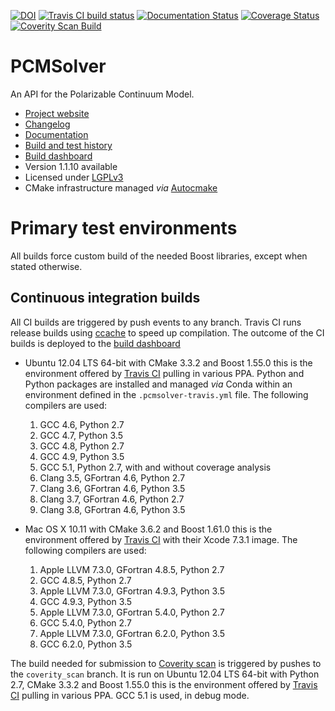 [![DOI](https://zenodo.org/badge/doi/10.5281/zenodo.11910.png)](http://dx.doi.org/10.5281/zenodo.11910)
[![Travis CI build status](https://travis-ci.org/PCMSolver/pcmsolver.svg?branch=release%2F1.Y)](https://travis-ci.org/PCMSolver/pcmsolver)
[![Documentation Status](https://readthedocs.org/projects/pcmsolver/badge/?version=stable)](http://pcmsolver.readthedocs.org/en/latest/?badge=latest)
[![Coverage Status](https://coveralls.io/repos/PCMSolver/pcmsolver/badge.svg?branch=release%2F1.Y)](https://coveralls.io/r/PCMSolver/pcmsolver?branch=release)
[![Coverity Scan Build](https://scan.coverity.com/projects/3046/badge.svg)](https://scan.coverity.com/projects/3046)

PCMSolver
=========

An API for the Polarizable Continuum Model.

- [Project website](https://github.com/PCMSolver/pcmsolver)
- [Changelog](CHANGELOG.md)
- [Documentation](http://pcmsolver.readthedocs.io)
- [Build and test history](https://travis-ci.org/PCMSolver/pcmsolver/builds)
- [Build dashboard](https://testboard.org/cdash/index.php?project=PCMSolver)
- Version 1.1.10 available
- Licensed under [LGPLv3](LICENSE)
- CMake infrastructure managed *via* [Autocmake](http://autocmake.readthedocs.io/)

Primary test environments
=========================

All builds force custom build of the needed Boost libraries, except when
stated otherwise.

Continuous integration builds
-----------------------------

All CI builds are triggered by push events to any branch.
Travis CI runs release builds using [ccache](https://ccache.samba.org/) to speed up compilation.
The outcome of the CI builds is deployed to the [build dashboard](https://testboard.org/cdash/index.php?project=PCMSolver)

- Ubuntu 12.04 LTS 64-bit with CMake 3.3.2 and Boost 1.55.0 this is the
  environment offered by [Travis CI](https://travis-ci.org) pulling in various
  PPA. Python and Python packages are installed and managed _via_ Conda within
  an environment defined in the `.pcmsolver-travis.yml` file. The following
  compilers are used:

  1. GCC 4.6, Python 2.7
  2. GCC 4.7, Python 3.5
  3. GCC 4.8, Python 2.7
  4. GCC 4.9, Python 3.5
  5. GCC 5.1, Python 2.7, with and without coverage analysis
  6. Clang 3.5, GFortran 4.6, Python 2.7
  7. Clang 3.6, GFortran 4.6, Python 3.5
  8. Clang 3.7, GFortran 4.6, Python 2.7
  9. Clang 3.8, GFortran 4.6, Python 3.5

- Mac OS X 10.11 with CMake 3.6.2 and Boost 1.61.0
  this is the environment offered by [Travis CI](https://travis-ci.org)
  with their Xcode 7.3.1 image.
  The following compilers are used:

  1. Apple LLVM 7.3.0, GFortran 4.8.5, Python 2.7
  2. GCC 4.8.5, Python 2.7
  3. Apple LLVM 7.3.0, GFortran 4.9.3, Python 3.5
  4. GCC 4.9.3, Python 3.5
  5. Apple LLVM 7.3.0, GFortran 5.4.0, Python 2.7
  6. GCC 5.4.0, Python 2.7
  7. Apple LLVM 7.3.0, GFortran 6.2.0, Python 3.5
  8. GCC 6.2.0, Python 3.5

The build needed for submission to [Coverity scan](https://scan.coverity.com/)
is triggered by pushes to the `coverity_scan` branch. It is run on
Ubuntu 12.04 LTS 64-bit with Python 2.7, CMake 3.3.2 and Boost 1.55.0
this is the environment offered by [Travis CI](https://travis-ci.org) pulling
in various PPA. GCC 5.1 is used, in debug mode.
